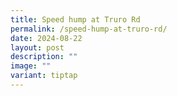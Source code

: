 ```yaml
---
title: Speed hump at Truro Rd
permalink: /speed-hump-at-truro-rd/
date: 2024-08-22
layout: post
description: ""
image: ""
variant: tiptap
---
```

